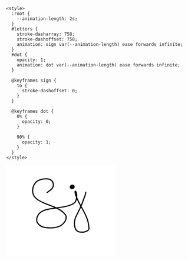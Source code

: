<!DOCTYPE html>
<html lang="en">
  <head>
    <meta charset="UTF-8" />
    <meta http-equiv="X-UA-Compatible" content="IE=edge" />
    <meta name="viewport" content="width=device-width, initial-scale=1.0" />
    <title>Writing SVG Animation</title>

    <style>
      :root {
        --animation-length: 2s;
      }
      #letters {
        stroke-dasharray: 758;
        stroke-dashoffset: 758;
        animation: sign var(--animation-length) ease forwards infinite;
      }
      #dot {
        opacity: 1;
        animation: dot var(--animation-length) ease forwards infinite;
      }

      @keyframes sign {
        to {
          stroke-dashoffset: 0;
        }
      }

      @keyframes dot {
        0% {
          opacity: 0;
        }

        90% {
          opacity: 1;
        }
      }
    </style>
  </head>
  <body>
    <svg
      width="297"
      height="247"
      viewBox="0 0 297 247"
      fill="none"
      xmlns="http://www.w3.org/2000/svg"
    >
      <g id="Frame 1">
        <rect width="297" height="247" fill="white" />
        <path
          id="dot"
          d="M183 55C177.422 56.0883 170.481 55.6013 176 62.5C179.398 66.7469 185.083 52.1111 178.222 54.2222C174.187 55.4638 171.396 61.5879 177.5 62.9444C182.253 64.0007 187.473 59.2102 182 56.7778C177.934 54.9708 171.881 59.6088 176.556 60.9444C184.502 63.2148 181.797 52.5627 177.222 56.2222C171.824 60.5408 179.007 60 182.5 60C184.273 60 184.865 56.4615 183.444 56.0555C181.584 55.524 178.936 56 177 56"
          stroke="black"
          stroke-width="3"
          stroke-linecap="round"
        />
        <path
          id="letters"
          d="M111 74C120.333 68.0103 131.252 60.8246 127.333 48C122.532 32.2865 98.4961 36.1768 87.7222 41.0556C74.4614 47.0605 68.7829 65.6452 73.4444 79C77.6552 91.0633 91.551 97.4518 102.222 102.333C118.952 109.986 138.1 114.049 152.556 126C156.858 129.557 162.538 134.565 162.833 140.611C163.289 149.951 156.392 158.724 148.944 163.611C138.666 170.356 120.884 170.966 109 169.778C99.0467 168.782 89.8372 165.007 84.7222 156.111C81.0404 149.708 83.3819 139.841 87.3333 134.111C94.4919 123.731 107.045 120.869 118.611 118.556C132.794 115.719 147.409 115.183 161.5 111.889C168.919 110.155 180.455 107.208 185.944 101.444C191.46 95.6527 193.064 80.5295 190 73.4444C189.541 72.3841 188.782 70.892 187.778 70.2222C187.007 69.7086 186.941 71.9649 187 72.8889C187.453 79.9561 190.84 86.7738 193.667 93.1111C203.944 116.151 221.446 138.014 223.944 163.833C224.524 169.825 226.732 174.298 220.833 177.889C214.414 181.796 205.804 182.794 198.5 181.333C182.725 178.178 183.564 151.943 189 140.444C195.747 126.172 204.262 111.634 208.778 96.4444C210.99 89.0018 216 80.814 216 73"
          stroke="black"
          stroke-width="3"
          stroke-linecap="round"
        />
      </g>
    </svg>
  </body>
</html>
